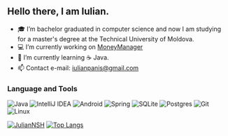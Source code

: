 
## Hello there, I am Iulian. 

- :mortar_board: I’m bachelor graduated in computer science and now I am studying for a master's degree at the Technical University of Moldova.
- :computer: I’m currently working on [MoneyManager](https://github.com/JulianNSH/MoneyManager)
- 🌱 I’m currently learning :coffee: Java.
- :mailbox: Contact e-mail: <iulianpanis@gmail.com>


### Language and Tools 
![Java](https://img.shields.io/badge/java-%23ED8B00.svg?style=for-the-badge&logo=java&logoColor=white)
![IntelliJ IDEA](https://img.shields.io/badge/IntelliJIDEA-000000.svg?style=for-the-badge&logo=intellij-idea&logoColor=white)
![Android](https://img.shields.io/badge/Android-3DDC84?style=for-the-badge&logo=android&logoColor=white)
![Spring](https://img.shields.io/badge/spring-%236DB33F.svg?style=for-the-badge&logo=spring&logoColor=white)
![SQLite](https://img.shields.io/badge/sqlite-%2307405e.svg?style=for-the-badge&logo=sqlite&logoColor=white)
![Postgres](https://img.shields.io/badge/postgres-%23316192.svg?style=for-the-badge&logo=postgresql&logoColor=white)
![Git](https://img.shields.io/badge/git-%23F05033.svg?style=for-the-badge&logo=git&logoColor=white)
![Linux](https://img.shields.io/badge/Linux-FCC624?style=for-the-badge&logo=linux&logoColor=black)

[![JulianNSH](https://github-readme-stats.vercel.app/api?username=JulianNSH&theme=synthwave&show_icons=true&include_all_commits=true&hide=issues)](https://github.com/JulianNSH)
[![Top Langs](https://github-readme-stats.vercel.app/api/top-langs/?username=JulianNSH&layout=compact&theme=synthwave)](https://github.com/JulianNSH)
